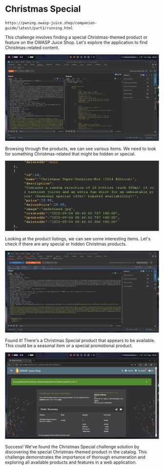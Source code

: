 # Christmas Special

`https://pwning.owasp-juice.shop/companion-guide/latest/part1/running.html`

This challenge involves finding a special Christmas-themed product or feature on the OWASP Juice Shop. Let's explore the application to find Christmas-related content.

![alt text](assets/christmas1.png)

Browsing through the products, we can see various items. We need to look for something Christmas-related that might be hidden or special.

![alt text](assets/christmas2.png)

Looking at the product listings, we can see some interesting items. Let's check if there are any special or hidden Christmas products.

![alt text](assets/christmas3.png)

Found it! There's a Christmas Special product that appears to be available. This could be a seasonal item or a special promotional product.

![alt text](assets/christmas4.png)

Success! We've found the Christmas Special challenge solution by discovering the special Christmas-themed product in the catalog. This challenge demonstrates the importance of thorough enumeration and exploring all available products and features in a web application.